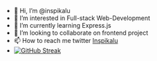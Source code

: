 - 👋 Hi, I’m @inspikalu
- 👀 I’m interested in Full-stack Web-Development
- 🌱 I’m currently learning Express.js
- 💞️ I’m looking to collaborate on frontend project
- 📫 How to reach me twitter [Inspikalu](https://twitter.com/inspikalu)
- [![GitHub Streak](https://streak-stats.demolab.com?user=inspikalu)](https://git.io/streak-stats)

<!---
inspikalu/inspikalu is a ✨ special ✨ repository because its `README.md` (this file) appears on your GitHub profile.
You can click the Preview link to take a look at your changes.
--->
